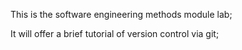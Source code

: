 This is the software engineering methods module lab;

It will offer a brief tutorial of version control via git;